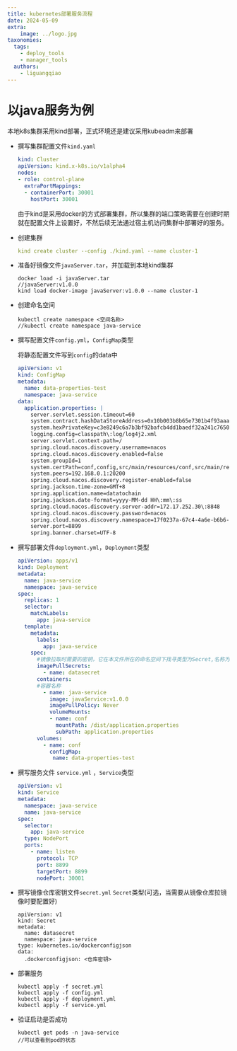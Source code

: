 ```yaml
---
title: kubernetes部署服务流程
date: 2024-05-09
extra:
    image: ../logo.jpg
taxonomies:
  tags:
    - deploy_tools
    - manager_tools
  authors:
    - liguangqiao
---
```


# 以java服务为例

本地k8s集群采用kind部署，正式环境还是建议采用kubeadm来部署

- 撰写集群配置文件`kind.yaml`

  ```yaml
  kind: Cluster
  apiVersion: kind.x-k8s.io/v1alpha4
  nodes:
  - role: control-plane
    extraPortMappings:
    - containerPort: 30001
      hostPort: 30001                 
  ```

  由于kind是采用docker的方式部署集群，所以集群的端口策略需要在创建时期就在配置文件上设置好，不然后续无法通过宿主机访问集群中部署好的服务。

- 创建集群

  ```yaml
  kind create cluster --config ./kind.yaml --name cluster-1
  ```

- 准备好镜像文件`javaServer.tar`，并加载到本地kind集群

  ```
  docker load -i javaServer.tar
  //javaServer:v1.0.0
  kind load docker-image javaServer:v1.0.0 --name cluster-1
  ```

- 创建命名空间

  ```
  kubectl create namespace <空间名称>
  //kubectl create namespace java-service
  ```

- 撰写配置文件`config.yml`，`ConfigMap`类型

  将静态配置文件写到`config`的data中

  ```yaml
  apiVersion: v1
  kind: ConfigMap
  metadata:
    name: data-properties-test
    namespace: java-service
  data:
    application.properties: |
      server.servlet.session.timeout=60
      system.contract.hashDataStoreAddress=0x10b003b8b65e7301b4f93aaa982e3152b29e5af3
      system.hexPrivateKey=c3e8249c6a7b3bf92bafcb4dd1baedf32a241c7650505b22b8e98793af3dc02c
      logging.config=classpath\:log/log4j2.xml
      server.servlet.context-path=/
      spring.cloud.nacos.discovery.username=nacos
      spring.cloud.nacos.discovery.enabled=false
      system.groupId=1
      system.certPath=conf,config,src/main/resources/conf,src/main/resources/config
      system.peers=192.168.0.1:20200
      spring.cloud.nacos.discovery.register-enabled=false
      spring.jackson.time-zone=GMT+8
      spring.application.name=datatochain
      spring.jackson.date-format=yyyy-MM-dd HH\:mm\:ss
      spring.cloud.nacos.discovery.server-addr=172.17.252.30\:8848
      spring.cloud.nacos.discovery.password=nacos
      spring.cloud.nacos.discovery.namespace=17f0237a-67c4-4a6e-b6b6-4d5b3ad4dcea
      server.port=8899
      spring.banner.charset=UTF-8
  ```

- 撰写部署文件`deployment.yml`，`Deployment`类型

  ```yaml
  apiVersion: apps/v1
  kind: Deployment
  metadata:
    name: java-service
    namespace: java-service
  spec:
    replicas: 1
    selector:
      matchLabels:
        app: java-service
    template:
      metadata:
        labels:
          app: java-service
      spec:
        #镜像拉取时需要的密钥，它在本文件所在的命名空间下找寻类型为Secret,名称为datasecret的配置文件
        imagePullSecrets:
          - name: datasecret
        containers:
        #容器名称
          - name: java-service
            image: javaService:v1.0.0
            imagePullPolicy: Never
            volumeMounts:
            - name: conf
              mountPath: /dist/application.properties
              subPath: application.properties
        volumes:
          - name: conf
            configMap:
             name: data-properties-test
  ```

- 撰写服务文件 `service.yml` ，`Service`类型

  ```yaml
  apiVersion: v1
  kind: Service
  metadata:
    namespace: java-service
    name: java-service
  spec:
    selector:
      app: java-service
    type: NodePort
    ports:
      - name: listen
        protocol: TCP
        port: 8899
        targetPort: 8899
        nodePort: 30001
  ```

- 撰写镜像仓库密钥文件`secret.yml` `Secret`类型(可选，当需要从镜像仓库拉镜像时要配置好)

  ```
  apiVersion: v1
  kind: Secret
  metadata:
    name: datasecret
    namespace: java-service
  type: kubernetes.io/dockerconfigjson
  data:
    .dockerconfigjson: <仓库密钥>
  ```

- 部署服务

  ```
  kubectl apply -f secret.yml
  kubectl apply -f config.yml
  kubectl apply -f deployment.yml
  kubectl apply -f service.yml
  ```

- 验证启动是否成功

  ```
  kubectl get pods -n java-service
  //可以查看到pod的状态
  ```
